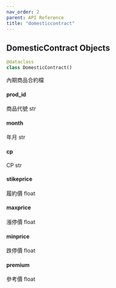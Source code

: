 ```yaml
---  
nav_order: 2
parent: API Reference  
title: "domesticcontract"
--- 
```

<link rel="stylesheet" href="/assets/css/just-the-docs-custom.css">
<a id="domesticcontract.DomesticContract"></a>

## DomesticContract Objects

```python
@dataclass
class DomesticContract()
```

內期商品合約檔

<a id="domesticcontract.DomesticContract.prod_id"></a>

#### prod\_id

商品代號 str

<a id="domesticcontract.DomesticContract.month"></a>

#### month

年月 str

<a id="domesticcontract.DomesticContract.cp"></a>

#### cp

CP str

<a id="domesticcontract.DomesticContract.stikeprice"></a>

#### stikeprice

履約價 float

<a id="domesticcontract.DomesticContract.maxprice"></a>

#### maxprice

漲停價 float

<a id="domesticcontract.DomesticContract.minprice"></a>

#### minprice

跌停價 float

<a id="domesticcontract.DomesticContract.premium"></a>

#### premium

參考價 float

